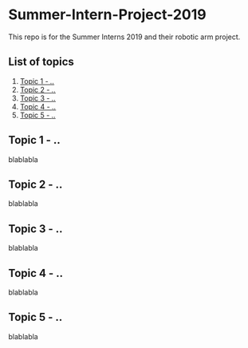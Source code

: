 # Summer-Intern-Project-2019
This repo is for the Summer Interns 2019 and their robotic arm project.


## List of topics
1. [Topic 1 - *..*](#of1)
2. [Topic 2 - *..*](#of2)
3. [Topic 3 - *..*](#of3)
4. [Topic 4 - *..*](#of4)
5. [Topic 5 - *..*](#of5)


<a name="of1"></a>
## Topic 1 - ..

blablabla

<a name="of2"></a>
## Topic 2 - ..

blablabla

<a name="of3"></a>
## Topic 3 - ..

blablabla

<a name="of4"></a>
## Topic 4 - ..

blablabla

<a name="of5"></a>
## Topic 5 - ..

blablabla
